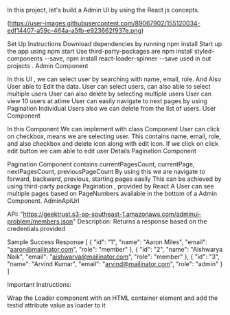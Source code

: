 In this project, let's build a Admin UI by using the React js concepts.


(https://user-images.githubusercontent.com/89067902/155120034-edf14407-a59c-464a-a5fb-e923662f937e.png)

Set Up Instructions
Download dependencies by running npm install
Start up the app using npm start
Use third-party-packages are npm install styled-components --save, npm install react-loader-spinner --save used in out projects .
Admin Component

In this UI , we can select user by searching with name, email, role.
And Also User able to Edit the data.
User can select users, can also able to select multiple users
User can also delete by selecting multiple users
User can view 10 users at atime
User can easily navigate to next pages by using Pagination
Individual Users also we can delete from the list of users.
User Component

In this Component We can implement with class Component
User can click on checkbox, means we are selecting user.
This contains name, email, role, and also checkbox and delete icon along with edit icon.
If we click on click edit button we cam able to edit user Details
Pagination Component

Pagination Component contains currentPagesCount, currentPage, nextPagesCount, previousPageCount
By using this we are navigate to forward, backward, previous, starting pages easily
This can be achieved by using third-party package Pagination , provided by React
A User can see multiple pages based on PageNumbers available in the bottom of a Admin Component.
AdminApiUrl

API: "https://geektrust.s3-ap-southeast-1.amazonaws.com/adminui-problem/members.json"
Description:
Returns a response based on the credentials provided

Sample Success Response
[ { "id": "1", "name": "Aaron Miles", "email": "aaron@mailinator.com", "role": "member" }, { "id": "2", "name": "Aishwarya Naik", "email": "aishwarya@mailinator.com", "role": "member" }, { "id": "3", "name": "Arvind Kumar", "email": "arvind@mailinator.com", "role": "admin" } ]

Important Instructions:

Wrap the Loader component with an HTML container element and add the testid attribute value as loader to it
<div className="loader-container" testid="loader">
  <Loader type="ThreeDots" color="#ffffff" height="50" width="50" />
</div>
